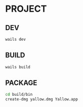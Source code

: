 # PROJECT

## DEV

````sh
wails dev
````

## BUILD

````sh
wails build
````

## PACKAGE

````sh
cd build/bin
create-dmg yallow.dmg Yallow.app
````
